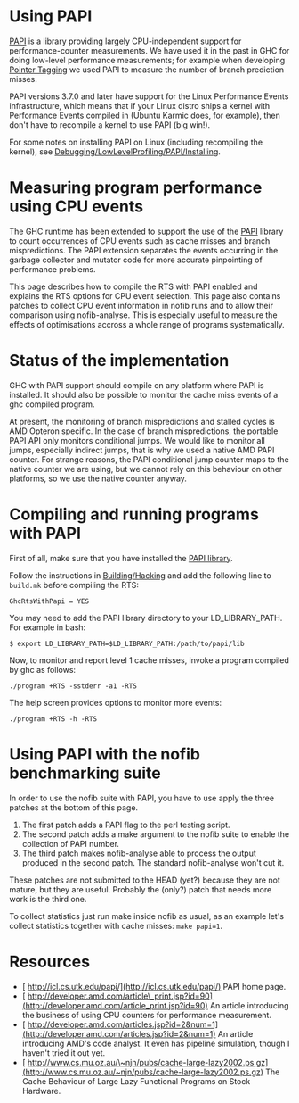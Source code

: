 # Using PAPI



[
PAPI](http://icl.cs.utk.edu/papi/) is a library providing largely CPU-independent support for performance-counter measurements.  We have used it in the past in GHC for doing low-level performance measurements; for example when developing [Pointer Tagging](commentary/rts/haskell-execution/pointer-tagging) we used PAPI to measure the number of branch prediction misses.



PAPI versions 3.7.0 and later have support for the Linux Performance Events infrastructure, which means that if your Linux distro ships a kernel with Performance Events compiled in (Ubuntu Karmic does, for example), then don't have to recompile a kernel to use PAPI (big win!).



For some notes on installing PAPI on Linux (including recompiling the kernel), see [Debugging/LowLevelProfiling/PAPI/Installing](debugging/low-level-profiling/papi/installing).


# Measuring program performance using CPU events



The GHC runtime has been extended to support the use of the [
PAPI](http://icl.cs.utk.edu/papi/) library to count occurrences of CPU events such as cache misses and branch mispredictions. The PAPI extension separates the events occurring in the garbage collector and mutator code for more accurate pinpointing of performance problems.



This page describes how to compile the RTS with PAPI enabled and explains the RTS options for CPU event selection. This page also contains patches to collect CPU event information in nofib runs and to allow their comparison using nofib-analyse. This is especially useful to measure the effects of optimisations accross a whole range of programs systematically.


# Status of the implementation



GHC with PAPI support should compile on any platform where PAPI is installed. It should also be possible to monitor the cache miss events of a ghc compiled program.



At present, the monitoring of branch mispredictions and stalled cycles is AMD Opteron specific. In the case of branch mispredictions, the portable PAPI API only monitors conditional jumps. We would like to monitor all jumps, especially indirect jumps, that is why we used a native AMD PAPI counter. For strange reasons, the PAPI conditional jump counter maps to the native counter we are using, but we cannot rely on this behaviour on other platforms, so we use the native counter anyway.


# Compiling and running programs with PAPI



First of all, make sure that you have installed the [
PAPI library](http://icl.cs.utk.edu/papi/).



Follow the instructions in [Building/Hacking](building/hacking) and add the following line to `build.mk` before compiling the RTS:


```wiki
GhcRtsWithPapi = YES
```


You may need to add the PAPI library directory to your LD\_LIBRARY\_PATH. For example in bash:


```wiki
$ export LD_LIBRARY_PATH=$LD_LIBRARY_PATH:/path/to/papi/lib
```


Now, to monitor and report level 1 cache misses, invoke a program compiled by ghc as follows:


```wiki
./program +RTS -sstderr -a1 -RTS
```


The help screen provides options to monitor more events:


```wiki
./program +RTS -h -RTS
```

# Using PAPI with the nofib benchmarking suite



In order to use the nofib suite with PAPI, you have to use apply the three patches at the bottom of this page.


1. The first patch adds a PAPI flag to the perl testing script.
1. The second patch adds a make argument to the nofib suite to enable the collection of PAPI number.
1. The third patch makes nofib-analyse able to process the output produced in the second patch. The standard nofib-analyse won't cut it.


These patches are not submitted to the HEAD (yet?) because they are not mature, but they are useful. Probably the (only?) patch that needs more work is the third one.



To collect statistics just run make inside nofib as usual, as an example let's collect statistics together with cache misses: `make papi=1`.


# Resources


- [ http://icl.cs.utk.edu/papi/](http://icl.cs.utk.edu/papi/) PAPI home page.
- [
  http://developer.amd.com/article\_print.jsp?id=90](http://developer.amd.com/article_print.jsp?id=90) An article introducing the business of using CPU counters for performance measurement.
- [
  http://developer.amd.com/articles.jsp?id=2&num=1](http://developer.amd.com/articles.jsp?id=2&num=1) An article introducing AMD's code analyst. It even has pipeline simulation, though I haven't tried it out yet.
- [
  http://www.cs.mu.oz.au/\~njn/pubs/cache-large-lazy2002.ps.gz](http://www.cs.mu.oz.au/~njn/pubs/cache-large-lazy2002.ps.gz) The Cache Behaviour of Large Lazy Functional Programs on Stock Hardware.
